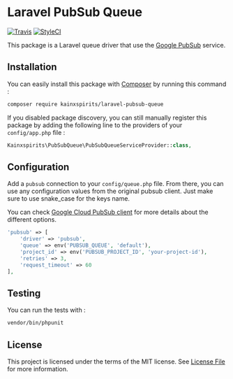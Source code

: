 # Laravel PubSub Queue

[![Travis](https://img.shields.io/travis/kainxspirits/laravel-pubsub-queue.svg)](https://github.com/kainxspirits/laravel-pubsub-queue)
[![StyleCI](https://styleci.io/repos/131718560/shield)](https://styleci.io/repos/131718560)

This package is a Laravel queue driver that use the [Google PubSub](https://github.com/GoogleCloudPlatform/google-cloud-php-pubsub) service.

## Installation

You can easily install this package with [Composer](https://getcomposer.org) by running this command :

```bash
composer require kainxspirits/laravel-pubsub-queue
```

If you disabled package discovery, you can still manually register this package by adding the following line to the providers of your `config/app.php` file :

```php
Kainxspirits\PubSubQueue\PubSubQueueServiceProvider::class,
```

## Configuration

Add a `pubsub` connection to your `config/queue.php` file. From there, you can use any configuration values from the original pubsub client. Just make sure to use snake_case for the keys name.

You can check [Google Cloud PubSub client](http://googlecloudplatform.github.io/google-cloud-php/#/docs/google-cloud/v0.62.0/pubsub/pubsubclient?method=__construct) for more details about the different options.

```php
'pubsub' => [
    'driver' => 'pubsub',
    'queue' => env('PUBSUB_QUEUE', 'default'),
    'project_id' => env('PUBSUB_PROJECT_ID', 'your-project-id'),
    'retries' => 3,
    'request_timeout' => 60
],
```

## Testing

You can run the tests with :

```bash
vendor/bin/phpunit
```

## License

This project is licensed under the terms of the MIT license. See [License File](LICENSE) for more information.
